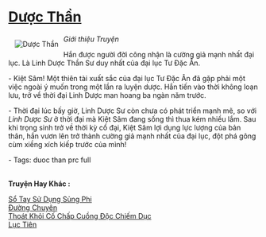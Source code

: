<a href="https://utruyen.com/duoc-than/2038/" title="Dược Thần"><h1>Dược Thần</h1></a><div style="display:table"><img align="right" style="float: left; padding: 10px;" src="https://utruyen.com/images/story/200x260/duoc-than.jpg" alt="Dược Thần"><i>Giới thiệu Truyện</i><p></p>Hắn được người đời công nhận là cường giả mạnh nhất đại lục. Là Linh Dược Thần Sư duy nhất của đại lục Tư Đặc Ân.<p></p> - Kiệt Sâm! Một thiên tài xuất sắc của đại lục Tư Đặc Ân đã gặp phải một việc ngoài ý muốn trong một lần ra luyện dược. Hắn tiến vào thời không loạn lưu, trở về thời đại Linh Dược man hoang ba ngàn năm trước.<p></p> - Thời đại lúc bấy giờ, Linh Dược Sư còn chưa có phát triển mạnh mẽ, so với <em>Linh Dược Sư</em> ở thời đại mà Kiệt Sâm đang sống thì thua kém nhiều lắm. Sau khi trọng sinh trở về thời kỳ cổ đại, Kiệt Sâm lợi dụng lực lượng của bản thân, hắn vươn lên trở thành cường giả mạnh nhất của đại lục, đột phá gông cùm xiềng xích kiếp trước của mình!<p></p> - Tags: duoc than prc full</div><p><br><b>Truyện Hay Khác :</b></p><a href="https://utruyen.com/so-tay-su-dung-sung-phi/16965/" alt="Sổ Tay Sử Dụng Sủng Phi">Sổ Tay Sử Dụng Sủng Phi</a><br/><a href="https://github.com/quanluxury/ngontinhhot/tree/master/truyenhay/20867/" alt="Đường Chuyên">Đường Chuyên</a><br/><a href="https://truyenngontinhay.wordpress.com/2019/10/03/thoat-khoi-co-chap-cuong-doc-chiem-duc/" alt="Thoát Khỏi Cố Chấp Cuồng Độc Chiếm Dục">Thoát Khỏi Cố Chấp Cuồng Độc Chiếm Dục</a><br/><a href="https://github.com/quanluxury/truyenhot/tree/master/truyenhay/5925/" alt="Lục Tiên">Lục Tiên</a><br/>